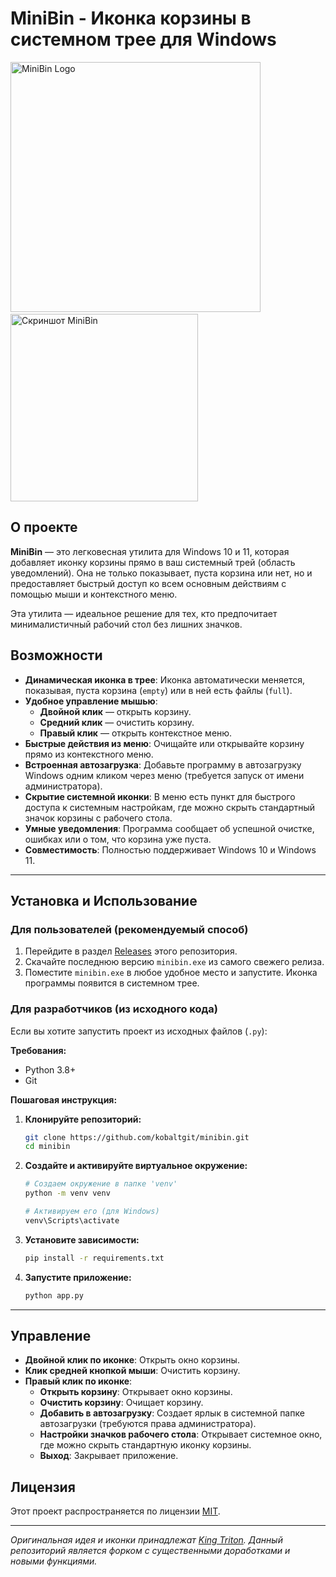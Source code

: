 # MiniBin - Иконка корзины в системном трее для Windows

<img src="https://github.com/user-attachments/assets/f8a610dc-4592-4a3e-bc92-3d835cd8c565" alt="MiniBin Logo" width="400">
&nbsp;&nbsp;&nbsp;
<a href="https://ibb.co/YTDBXk8V">
  <img src="https://i.ibb.co/dsXvFF9G/2025-08-24-175158.png" alt="Скриншот MiniBin" width="300">
</a>

## О проекте

**MiniBin** — это легковесная утилита для Windows 10 и 11, которая добавляет иконку корзины прямо в ваш системный трей (область уведомлений). Она не только показывает, пуста корзина или нет, но и предоставляет быстрый доступ ко всем основным действиям с помощью мыши и контекстного меню.

Эта утилита — идеальное решение для тех, кто предпочитает минималистичный рабочий стол без лишних значков.

## Возможности

*   **Динамическая иконка в трее**: Иконка автоматически меняется, показывая, пуста корзина (`empty`) или в ней есть файлы (`full`).
*   **Удобное управление мышью**:
    *   **Двойной клик** — открыть корзину.
    *   **Средний клик** — очистить корзину.
    *   **Правый клик** — открыть контекстное меню.
*   **Быстрые действия из меню**: Очищайте или открывайте корзину прямо из контекстного меню.
*   **Встроенная автозагрузка**: Добавьте программу в автозагрузку Windows одним кликом через меню (требуется запуск от имени администратора).
*   **Скрытие системной иконки**: В меню есть пункт для быстрого доступа к системным настройкам, где можно скрыть стандартный значок корзины с рабочего стола.
*   **Умные уведомления**: Программа сообщает об успешной очистке, ошибках или о том, что корзина уже пуста.
*   **Совместимость**: Полностью поддерживает Windows 10 и Windows 11.

---

## Установка и Использование

### Для пользователей (рекомендуемый способ)

1.  Перейдите в раздел [Releases](https://github.com/kobaltgit/minibin/releases) этого репозитория.
2.  Скачайте последнюю версию `minibin.exe` из самого свежего релиза.
3.  Поместите `minibin.exe` в любое удобное место и запустите. Иконка программы появится в системном трее.

### Для разработчиков (из исходного кода)

Если вы хотите запустить проект из исходных файлов (`.py`):

**Требования:**
*   Python 3.8+
*   Git

**Пошаговая инструкция:**

1.  **Клонируйте репозиторий:**
    ```bash
    git clone https://github.com/kobaltgit/minibin.git
    cd minibin
    ```

2.  **Создайте и активируйте виртуальное окружение:**
    ```bash
    # Создаем окружение в папке 'venv'
    python -m venv venv
    
    # Активируем его (для Windows)
    venv\Scripts\activate
    ```

3.  **Установите зависимости:**
    ```bash
    pip install -r requirements.txt
    ```

4.  **Запустите приложение:**
    ```bash
    python app.py 
    ``` 

---

## Управление

*   **Двойной клик по иконке**: Открыть окно корзины.
*   **Клик средней кнопкой мыши**: Очистить корзину.
*   **Правый клик по иконке**:
    *   **Открыть корзину**: Открывает окно корзины.
    *   **Очистить корзину**: Очищает корзину.
    *   **Добавить в автозагрузку**: Создает ярлык в системной папке автозагрузки (требуются права администратора).
    *   **Настройки значков рабочего стола**: Открывает системное окно, где можно скрыть стандартную иконку корзины.
    *   **Выход**: Закрывает приложение.

## Лицензия

Этот проект распространяется по лицензии [MIT](https://choosealicense.com/licenses/mit/).

---
*Оригинальная идея и иконки принадлежат [King Triton](https://github.com/king-tri-ton). Данный репозиторий является форком с существенными доработками и новыми функциями.*